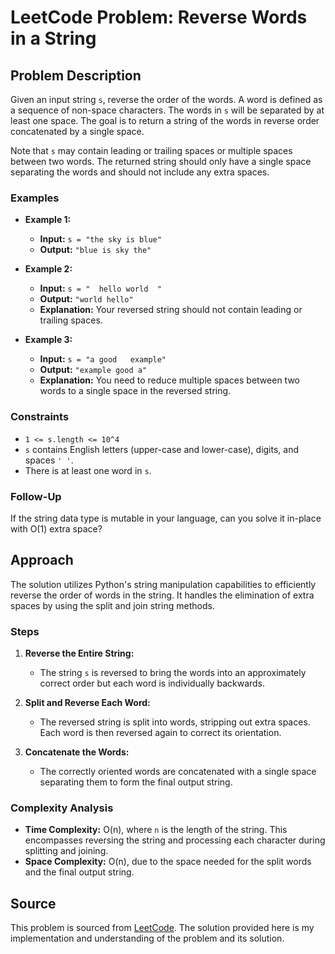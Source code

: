 # LeetCode Problem: Reverse Words in a String

## Problem Description

Given an input string `s`, reverse the order of the words. A word is defined as a sequence of non-space characters. The words in `s` will be separated by at least one space. The goal is to return a string of the words in reverse order concatenated by a single space.

Note that `s` may contain leading or trailing spaces or multiple spaces between two words. The returned string should only have a single space separating the words and should not include any extra spaces.

### Examples

- **Example 1:**
  - **Input:** `s = "the sky is blue"`
  - **Output:** `"blue is sky the"`

- **Example 2:**
  - **Input:** `s = "  hello world  "`
  - **Output:** `"world hello"`
  - **Explanation:** Your reversed string should not contain leading or trailing spaces.

- **Example 3:**
  - **Input:** `s = "a good   example"`
  - **Output:** `"example good a"`
  - **Explanation:** You need to reduce multiple spaces between two words to a single space in the reversed string.

### Constraints

- `1 <= s.length <= 10^4`
- `s` contains English letters (upper-case and lower-case), digits, and spaces `' '`.
- There is at least one word in `s`.

### Follow-Up

If the string data type is mutable in your language, can you solve it in-place with O(1) extra space?

## Approach

The solution utilizes Python's string manipulation capabilities to efficiently reverse the order of words in the string. It handles the elimination of extra spaces by using the split and join string methods.

### Steps

1. **Reverse the Entire String:**
   - The string `s` is reversed to bring the words into an approximately correct order but each word is individually backwards.

2. **Split and Reverse Each Word:**
   - The reversed string is split into words, stripping out extra spaces. Each word is then reversed again to correct its orientation.

3. **Concatenate the Words:**
   - The correctly oriented words are concatenated with a single space separating them to form the final output string.

### Complexity Analysis

- **Time Complexity:** O(n), where `n` is the length of the string. This encompasses reversing the string and processing each character during splitting and joining.
- **Space Complexity:** O(n), due to the space needed for the split words and the final output string.

## Source

This problem is sourced from [LeetCode](https://leetcode.com). The solution provided here is my implementation and understanding of the problem and its solution.